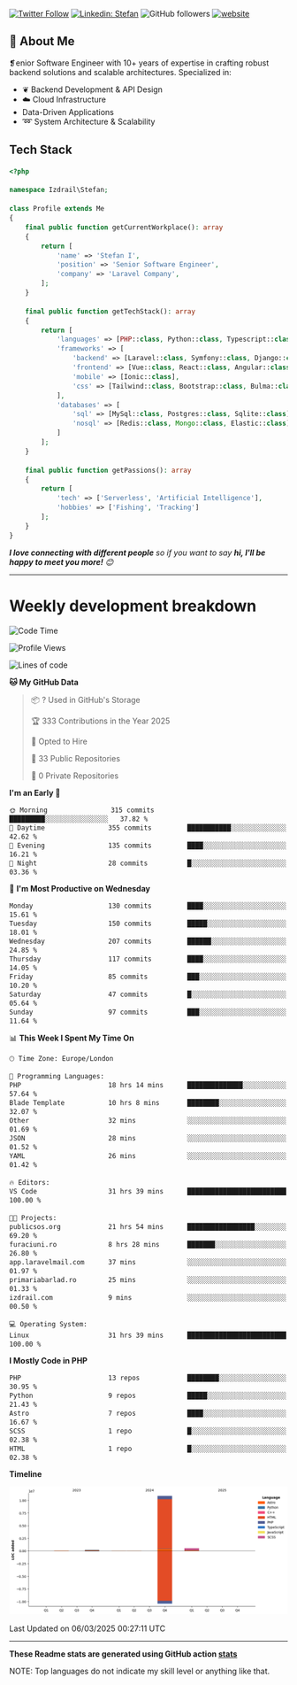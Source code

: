 [![Twitter Follow](https://img.shields.io/twitter/follow/thephpteacher?label=Follow)](https://twitter.com/intent/follow?screen_name=thephpteacher)
[![Linkedin: Stefan](https://img.shields.io/badge/izdrail-blue?style=flat-square&logo=Linkedin&logoColor=white&link=https://www.linkedin.com/in/izdrail/)](https://www.linkedin.com/in/izdrail/)
![GitHub followers](https://img.shields.io/github/followers/izdrail?label=Follow&style=social)
[![website](https://img.shields.io/badge/Website-46a2f1.svg?&style=flat-square&logo=Google-Chrome&logoColor=white&link=https://izdrail.com/)](https://izdrail.com/)

## 🚀 About Me
❡enior Software Engineer with 10+ years of expertise in crafting robust backend solutions and scalable architectures. 
Specialized in:

- ❦ Backend Development & API Design
- ☁️ Cloud Infrastructure
-  Data-Driven Applications
- ➿ System Architecture & Scalability

## Tech Stack

```php
<?php

namespace Izdrail\Stefan;

class Profile extends Me
{
    final public function getCurrentWorkplace(): array
    {
        return [
            'name' => 'Stefan I',
            'position' => 'Senior Software Engineer',
            'company' => 'Laravel Company',
        ];
    }
    
    final public function getTechStack(): array
    {
        return [
            'languages' => [PHP::class, Python::class, Typescript::class],
            'frameworks' => [
                'backend' => [Laravel::class, Symfony::class, Django::class, FastApi::class],
                'frontend' => [Vue::class, React::class, Angular::class],
                'mobile' => [Ionic::class],
                'css' => [Tailwind::class, Bootstrap::class, Bulma::class]
            ],
            'databases' => [
                'sql' => [MySql::class, Postgres::class, Sqlite::class],
                'nosql' => [Redis::class, Mongo::class, Elastic::class]
            ]
        ];
    }

    final public function getPassions(): array
    {
        return [
            'tech' => ['Serverless', 'Artificial Intelligence'],
            'hobbies' => ['Fishing', 'Tracking']
        ];
    }
}
```
 <em><b>I love connecting with different people</b> so if you want to say <b>hi, I'll be happy to meet you more!</b> 😊</em>


---
# Weekly development breakdown
<!--START_SECTION:waka-->
![Code Time](http://img.shields.io/badge/Code%20Time-1%2C128%20hrs%2023%20mins-blue)

![Profile Views](http://img.shields.io/badge/Profile%20Views-62-blue)

![Lines of code](https://img.shields.io/badge/From%20Hello%20World%20I%27ve%20Written-11.7%20million%20lines%20of%20code-blue)

**🐱 My GitHub Data** 

> 📦 ? Used in GitHub's Storage 
 > 
> 🏆 333 Contributions in the Year 2025
 > 
> 💼 Opted to Hire
 > 
> 📜 33 Public Repositories 
 > 
> 🔑 0 Private Repositories 
 > 
**I'm an Early 🐤** 

```text
🌞 Morning                315 commits         █████████░░░░░░░░░░░░░░░░   37.82 % 
🌆 Daytime                355 commits         ███████████░░░░░░░░░░░░░░   42.62 % 
🌃 Evening                135 commits         ████░░░░░░░░░░░░░░░░░░░░░   16.21 % 
🌙 Night                  28 commits          █░░░░░░░░░░░░░░░░░░░░░░░░   03.36 % 
```
📅 **I'm Most Productive on Wednesday** 

```text
Monday                   130 commits         ████░░░░░░░░░░░░░░░░░░░░░   15.61 % 
Tuesday                  150 commits         █████░░░░░░░░░░░░░░░░░░░░   18.01 % 
Wednesday                207 commits         ██████░░░░░░░░░░░░░░░░░░░   24.85 % 
Thursday                 117 commits         ████░░░░░░░░░░░░░░░░░░░░░   14.05 % 
Friday                   85 commits          ███░░░░░░░░░░░░░░░░░░░░░░   10.20 % 
Saturday                 47 commits          █░░░░░░░░░░░░░░░░░░░░░░░░   05.64 % 
Sunday                   97 commits          ███░░░░░░░░░░░░░░░░░░░░░░   11.64 % 
```


📊 **This Week I Spent My Time On** 

```text
🕑︎ Time Zone: Europe/London

💬 Programming Languages: 
PHP                      18 hrs 14 mins      ██████████████░░░░░░░░░░░   57.64 % 
Blade Template           10 hrs 8 mins       ████████░░░░░░░░░░░░░░░░░   32.07 % 
Other                    32 mins             ░░░░░░░░░░░░░░░░░░░░░░░░░   01.69 % 
JSON                     28 mins             ░░░░░░░░░░░░░░░░░░░░░░░░░   01.52 % 
YAML                     26 mins             ░░░░░░░░░░░░░░░░░░░░░░░░░   01.42 % 

🔥 Editors: 
VS Code                  31 hrs 39 mins      █████████████████████████   100.00 % 

🐱‍💻 Projects: 
publicsos.org            21 hrs 54 mins      █████████████████░░░░░░░░   69.20 % 
furaciuni.ro             8 hrs 28 mins       ███████░░░░░░░░░░░░░░░░░░   26.80 % 
app.laravelmail.com      37 mins             ░░░░░░░░░░░░░░░░░░░░░░░░░   01.97 % 
primariabarlad.ro        25 mins             ░░░░░░░░░░░░░░░░░░░░░░░░░   01.33 % 
izdrail.com              9 mins              ░░░░░░░░░░░░░░░░░░░░░░░░░   00.50 % 

💻 Operating System: 
Linux                    31 hrs 39 mins      █████████████████████████   100.00 % 
```

**I Mostly Code in PHP** 

```text
PHP                      13 repos            ████████░░░░░░░░░░░░░░░░░   30.95 % 
Python                   9 repos             █████░░░░░░░░░░░░░░░░░░░░   21.43 % 
Astro                    7 repos             ████░░░░░░░░░░░░░░░░░░░░░   16.67 % 
SCSS                     1 repo              █░░░░░░░░░░░░░░░░░░░░░░░░   02.38 % 
HTML                     1 repo              █░░░░░░░░░░░░░░░░░░░░░░░░   02.38 % 
```



**Timeline**

![Lines of Code chart](https://raw.githubusercontent.com/izdrail/izdrail/master/assets/bar_graph.png)


 Last Updated on 06/03/2025 00:27:11 UTC
<!--END_SECTION:waka-->

---


**These Readme stats are generated using GitHub action [stats](https://github.com/izdrail/stats)**

NOTE: Top languages do not indicate my skill level or anything like that. 
